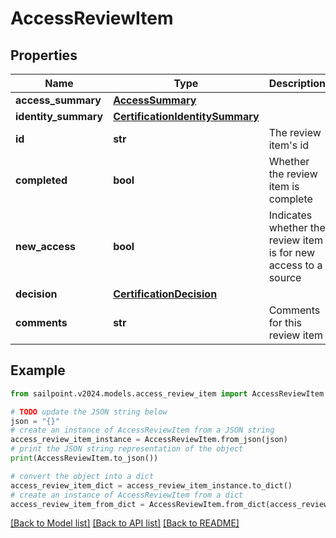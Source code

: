 # AccessReviewItem


## Properties

Name | Type | Description | Notes
------------ | ------------- | ------------- | -------------
**access_summary** | [**AccessSummary**](AccessSummary.md) |  | [optional] 
**identity_summary** | [**CertificationIdentitySummary**](CertificationIdentitySummary.md) |  | [optional] 
**id** | **str** | The review item&#39;s id | [optional] 
**completed** | **bool** | Whether the review item is complete | [optional] 
**new_access** | **bool** | Indicates whether the review item is for new access to a source | [optional] 
**decision** | [**CertificationDecision**](CertificationDecision.md) |  | [optional] 
**comments** | **str** | Comments for this review item | [optional] 

## Example

```python
from sailpoint.v2024.models.access_review_item import AccessReviewItem

# TODO update the JSON string below
json = "{}"
# create an instance of AccessReviewItem from a JSON string
access_review_item_instance = AccessReviewItem.from_json(json)
# print the JSON string representation of the object
print(AccessReviewItem.to_json())

# convert the object into a dict
access_review_item_dict = access_review_item_instance.to_dict()
# create an instance of AccessReviewItem from a dict
access_review_item_from_dict = AccessReviewItem.from_dict(access_review_item_dict)
```
[[Back to Model list]](../README.md#documentation-for-models) [[Back to API list]](../README.md#documentation-for-api-endpoints) [[Back to README]](../README.md)


